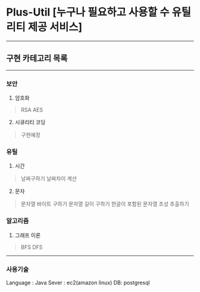 # Plus-Util [누구나 필요하고 사용할 수 유틸리티 제공 서비스]
---
## 구현 카테고리 목록
---
### 보안
1. 암호화
  > RSA
  > AES
2. 시큐리티 코딩
  > 구현예정

### 유틸
1. 시간
  > 날짜구하기
  > 날짜차이 계산
2. 문자
 > 문자열 바이트 구하기
 > 문자열 길이 구하기
 > 한글이 포함된 문자열 초성 추출하기
 > 
### 알고리즘
1. 그래프 이론
  > BFS
  > DFS

---
### 사용기술
Language : Java
Sever : ec2(amazon linux)
DB: postgresql
  
